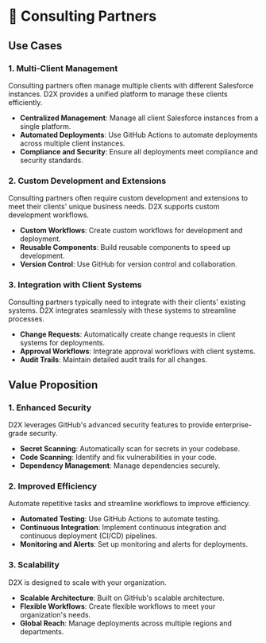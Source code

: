 # 🤝 Consulting Partners

## Use Cases

### 1. Multi-Client Management

Consulting partners often manage multiple clients with different Salesforce instances. D2X provides a unified platform to manage these clients efficiently.

- **Centralized Management**: Manage all client Salesforce instances from a single platform.
- **Automated Deployments**: Use GitHub Actions to automate deployments across multiple client instances.
- **Compliance and Security**: Ensure all deployments meet compliance and security standards.

### 2. Custom Development and Extensions

Consulting partners often require custom development and extensions to meet their clients' unique business needs. D2X supports custom development workflows.

- **Custom Workflows**: Create custom workflows for development and deployment.
- **Reusable Components**: Build reusable components to speed up development.
- **Version Control**: Use GitHub for version control and collaboration.

### 3. Integration with Client Systems

Consulting partners typically need to integrate with their clients' existing systems. D2X integrates seamlessly with these systems to streamline processes.

- **Change Requests**: Automatically create change requests in client systems for deployments.
- **Approval Workflows**: Integrate approval workflows with client systems.
- **Audit Trails**: Maintain detailed audit trails for all changes.

## Value Proposition

### 1. Enhanced Security

D2X leverages GitHub's advanced security features to provide enterprise-grade security.

- **Secret Scanning**: Automatically scan for secrets in your codebase.
- **Code Scanning**: Identify and fix vulnerabilities in your code.
- **Dependency Management**: Manage dependencies securely.

### 2. Improved Efficiency

Automate repetitive tasks and streamline workflows to improve efficiency.

- **Automated Testing**: Use GitHub Actions to automate testing.
- **Continuous Integration**: Implement continuous integration and continuous deployment (CI/CD) pipelines.
- **Monitoring and Alerts**: Set up monitoring and alerts for deployments.

### 3. Scalability

D2X is designed to scale with your organization.

- **Scalable Architecture**: Built on GitHub's scalable architecture.
- **Flexible Workflows**: Create flexible workflows to meet your organization's needs.
- **Global Reach**: Manage deployments across multiple regions and departments.
